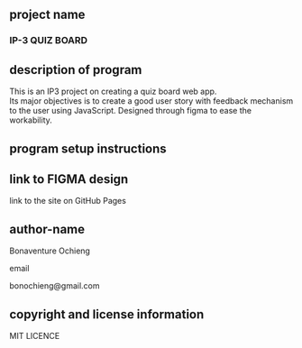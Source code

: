 ## project  name
<h3>IP-3 QUIZ BOARD<h3>

## description of program
<p>This is an IP3 project on creating a quiz board web app. <br>Its major objectives is to create a good user story with feedback mechanism to the user using JavaScript. Designed through figma to ease the workability.<p>

## program setup instructions

## link to FIGMA design
<link href=" https://www.figma.com/file/hhT2Aq8bWSj5WNrYHUdiKO/QUIZBOARD?node-id=0%3A1>

## link to the site on GitHub Pages

## author-name
<p>Bonaventure Ochieng</p>
<p>email <br> <p>bonochieng@gmail.com<p>

## copyright and license information
<p> MIT LICENCE <p>